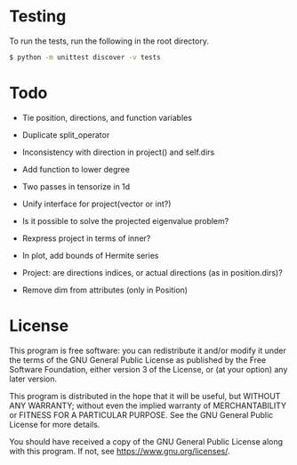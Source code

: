 # Testing

To run the tests, run the following in the root directory.

```bash
$ python -m unittest discover -v tests
```

# Todo

- Tie position, directions, and function variables

- Duplicate split_operator

- Inconsistency with direction in project() and self.dirs

- Add function to lower degree

- Two passes in tensorize in 1d

- Unify interface for project(vector or int?)

- Is it possible to solve the projected eigenvalue problem?

- Rexpress project in terms of inner?

- In plot, add bounds of Hermite series

- Project: are directions indices, or actual directions (as in position.dirs)?

- Remove dim from attributes (only in Position)

# License

This program is free software: you can redistribute it and/or modify
it under the terms of the GNU General Public License as published by
the Free Software Foundation, either version 3 of the License, or
(at your option) any later version.

This program is distributed in the hope that it will be useful,
but WITHOUT ANY WARRANTY; without even the implied warranty of
MERCHANTABILITY or FITNESS FOR A PARTICULAR PURPOSE. See the
GNU General Public License for more details.

You should have received a copy of the GNU General Public License
along with this program. If not, see <https://www.gnu.org/licenses/>.
